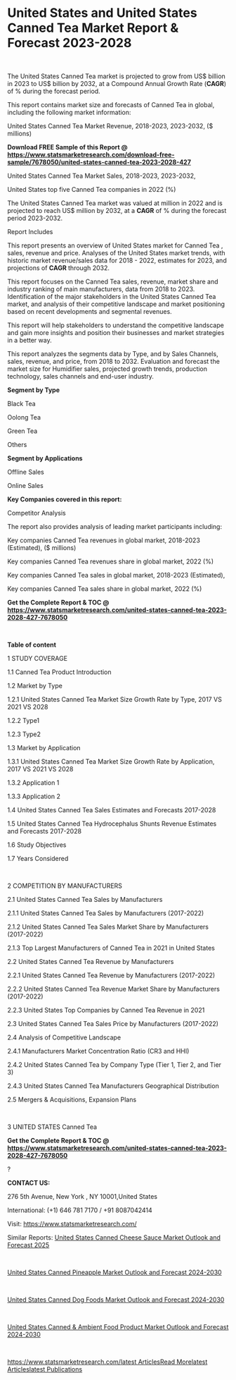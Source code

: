 <h1>United States and United States Canned Tea Market Report & Forecast 2023-2028</h1><br/><p>The United States Canned Tea market is projected to grow from US$ billion in 2023 to US$ billion by 2032, at a Compound Annual Growth Rate (<strong>CAGR</strong>) of % during the forecast period.</p>
 
 
 
 <p>This report contains market size and forecasts of Canned Tea in global, including the following market information:</p>
 
 
 
 <p>United States Canned Tea Market Revenue, 2018-2023, 2023-2032, ($ millions)</p>
 
 
 
 <p><strong>Download FREE Sample of this Report @ <a href="https://www.statsmarketresearch.com/download-free-sample/7678050/united-states-canned-tea-2023-2028-427">https://www.statsmarketresearch.com/download-free-sample/7678050/united-states-canned-tea-2023-2028-427</a></strong></p>
 
 
 
 <p>United States Canned Tea Market Sales, 2018-2023, 2023-2032,</p>
 
 
 
 <p>United States top five Canned Tea companies in 2022 (%)</p>
 
 
 
 <p>The United States Canned Tea market was valued at million in 2022 and is projected to reach US$ million by 2032, at a <strong>CAGR</strong> of % during the forecast period 2023-2032.</p>
 
 
 
 <p>Report Includes</p>
 
 
 
 <p>This report presents an overview of United States market for Canned Tea , sales, revenue and price. Analyses of the United States market trends, with historic market revenue/sales data for 2018 - 2022, estimates for 2023, and projections of <strong>CAGR</strong> through 2032.</p>
 
 
 
 <p>This report focuses on the Canned Tea sales, revenue, market share and industry ranking of main manufacturers, data from 2018 to 2023. Identification of the major stakeholders in the United States Canned Tea market, and analysis of their competitive landscape and market positioning based on recent developments and segmental revenues.</p>
 
 
 
 <p>This report will help stakeholders to understand the competitive landscape and gain more insights and position their businesses and market strategies in a better way.</p>
 
 
 
 <p>This report analyzes the segments data by Type, and by Sales Channels, sales, revenue, and price, from 2018 to 2032. Evaluation and forecast the market size for Humidifier sales, projected growth trends, production technology, sales channels and end-user industry.</p>
 
 
 
 <p><strong>Segment by Type</strong></p>
 
 
 
 <p>Black Tea</p>
 
 
 
 <p>Oolong Tea</p>
 
 
 
 <p>Green Tea</p>
 
 
 
 <p>Others</p>
 
 
 
 <p><strong>Segment <strong><strong>by Applications</strong></strong></strong></p>
 
 
 
 <p>Offline Sales</p>
 
 
 
 <p>Online Sales</p>
 
 
 
 <p><strong>Key Companies covered in this report:</strong></p>
 
 
 
 <p>Competitor Analysis</p>
 
 
 
 <p>The report also provides analysis of leading market participants including:</p>
 
 
 
 <p>Key companies Canned Tea revenues in global market, 2018-2023 (Estimated), ($ millions)</p>
 
 
 
 <p>Key companies Canned Tea revenues share in global market, 2022 (%)</p>
 
 
 
 <p>Key companies Canned Tea sales in global market, 2018-2023 (Estimated),</p>
 
 
 
 <p>Key companies Canned Tea sales share in global market, 2022 (%)</p>
 
 
 
 <div><b>Get the Complete Report & TOC @ <a href="https://www.statsmarketresearch.com/united-states-canned-tea-2023-2028-427-7678050">https://www.statsmarketresearch.com/united-states-canned-tea-2023-2028-427-7678050</a></b></div>
 
 
 
 <p><br />
 
 <b>Table of content</b></p>
 
 
 
 <p>1 STUDY COVERAGE<br />
 
 1.1 Canned Tea Product Introduction<br />
 
 1.2 Market by Type<br />
 
 1.2.1 United States Canned Tea Market Size Growth Rate by Type, 2017 VS 2021 VS 2028<br />
 
 1.2.2 Type1<br />
 
 1.2.3 Type2<br />
 
 1.3 Market by Application<br />
 
 1.3.1 United States Canned Tea Market Size Growth Rate by Application, 2017 VS 2021 VS 2028<br />
 
 1.3.2 Application 1<br />
 
 1.3.3 Application 2<br />
 
 1.4 United States Canned Tea Sales Estimates and Forecasts 2017-2028<br />
 
 1.5 United States Canned Tea Hydrocephalus Shunts Revenue Estimates and Forecasts 2017-2028<br />
 
 1.6 Study Objectives<br />
 
 1.7 Years Considered<br />
 
 <br />
 
 2 COMPETITION BY MANUFACTURERS<br />
 
 2.1 United States Canned Tea Sales by Manufacturers<br />
 
 2.1.1 United States Canned Tea Sales by Manufacturers (2017-2022)<br />
 
 2.1.2 United States Canned Tea Sales Market Share by Manufacturers (2017-2022)<br />
 
 2.1.3 Top Largest Manufacturers of Canned Tea in 2021 in United States<br />
 
 2.2 United States Canned Tea Revenue by Manufacturers<br />
 
 2.2.1 United States Canned Tea Revenue by Manufacturers (2017-2022)<br />
 
 2.2.2 United States Canned Tea Revenue Market Share by Manufacturers (2017-2022)<br />
 
 2.2.3 United States Top Companies by Canned Tea Revenue in 2021<br />
 
 2.3 United States Canned Tea Sales Price by Manufacturers (2017-2022)<br />
 
 2.4 Analysis of Competitive Landscape<br />
 
 2.4.1 Manufacturers Market Concentration Ratio (CR3 and HHI)<br />
 
 2.4.2 United States Canned Tea by Company Type (Tier 1, Tier 2, and Tier 3)<br />
 
 2.4.3 United States Canned Tea Manufacturers Geographical Distribution<br />
 
 2.5 Mergers & Acquisitions, Expansion Plans<br />
 
 <br />
 
 3 UNITED STATES Canned Tea</p>
 
 
 
 <div><b>Get the Complete Report & TOC @ <a href="https://www.statsmarketresearch.com/united-states-canned-tea-2023-2028-427-7678050">https://www.statsmarketresearch.com/united-states-canned-tea-2023-2028-427-7678050</a></b></div>
 
 
 
 <p>? </p>
 
 
 
 <p><b>CONTACT US:</b><br />
 
 276 5th Avenue, New York , NY 10001,United States<br />
 
 International: (+1) 646 781 7170 / +91 8087042414<br />
 
 Visit: <a href="https://www.statsmarketresearch.com/">https://www.statsmarketresearch.com/</a><br />
 
 Similar Reports: <a href="https://www.statsmarketresearch.com/united-states-canned-tea-2023-2028-427-7678050">United States Canned Cheese Sauce Market Outlook and Forecast 2025</a><br />
 
 <br />
 
 <a href="https://www.statsmarketresearch.com/united-states-canned-tea-2023-2028-427-7678050">United States Canned Pineapple Market Outlook and Forecast 2024-2030</a><br />
 
 <br />
 
 <a href="https://www.statsmarketresearch.com/united-states-canned-tea-2023-2028-427-7678050">United States Canned Dog Foods Market Outlook and Forecast 2024-2030</a><br />
 
 <br />
 
 <a href="https://www.statsmarketresearch.com/united-states-canned-tea-2023-2028-427-7678050">United States Canned & Ambient Food Product Market Outlook and Forecast 2024-2030</a><br />
 
 <br />
 
 <a href="https://gyeongbokgung.com">https://www.statsmarketresearch.com/</a><a href="https://hallyeomaritime.com">latest Articles</a><a href="https://jingwansa.com">Read More</a><a href="https://nguoiviet.jp/">latest Articles</a><a href="https://www.intelmarketresearch.com/">latest Publications</a></p>